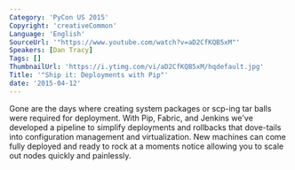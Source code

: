 ```yaml
---
Category: 'PyCon US 2015'
Copyright: 'creativeCommon'
Language: 'English'
SourceUrl: '"https://www.youtube.com/watch?v=aD2CfKQB5xM"'
Speakers: [Dan Tracy]
Tags: []
ThumbnailUrl: 'https://i.ytimg.com/vi/aD2CfKQB5xM/hqdefault.jpg'
Title: '"Ship it: Deployments with Pip"'
date: '2015-04-12'
---
```

Gone are the days where creating system packages or scp-ing tar balls were required for deployment.  With Pip, Fabric, and Jenkins we've  developed a pipeline to simplify deployments and rollbacks that dove-tails into configuration management and virtualization.  New machines can come fully deployed and ready to rock at a moments notice allowing you to scale out nodes quickly and painlessly.

